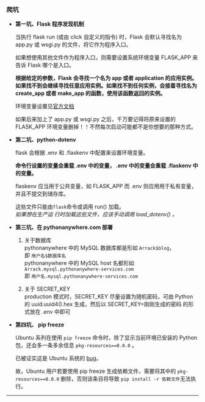 ### 爬坑
- **第一坑、Flask 程序发现机制**

    当执行 flask run (或由 click 自定义的指令) 时，Flask 会默认寻找名为 app.py 或 wsgi.py 的文件，将它作为程序入口。  

    如果想使用其他文件作为程序入口，则需要设置系统环境变量 FLASK_APP 来告诉 Flask 哪个是入口。  

    **根据给定的参数，Flask 会寻找一个名为 app 或者 application 的应用实例。 如果找不到会继续寻找任意应用实例。如果找不到任何实例，会接着寻找名为 create_app 或者 make_app 的函数，使用该函数返回的实例。**  

    环境变量设置见[官方文档](https://dormousehole.readthedocs.io/en/latest/cli.html)  

    如果后来加上了 app.py 或 wsgi.py 之后，千万要记得将原来设置的 FLASK_APP 环境变量删掉！！不然每次启动可能都不是你想要的那种方式。  
  
- **第二坑、python-dotenv**

    flask 会根据 .env 和 .flaskenv 中配置来设置环境变量。  

    **命令行设置的变量会重载 .env 中的变量， .env 中的变量会重载 .flaskenv 中的变量。**  

    flaskenv 应当用于公共变量，如 FLASK_APP 而 .env 则应用用于私有变量，并且不提交到储存库。  

    这些文件只能由``flask``命令或调用 run() 加载。  
    *如果想在生产运 行时加载这些文件，应该手动调用 load_dotenv() 。*  

- **第三坑、在 pythonanywhere.com 部署**

    1. 关于数据库  
    pythonanywhere 中的 MySQL 数据库都是形如 ``Arrack$blog``，  
    即 ``用户名$数据库名``  
    pythonanywhere 中的 MySQL host 名都形如 ``Arrack.mysql.pythonanywhere-services.com``  
    即 ``用户名.mysql.pythonanywhere-services.com``
  
    2. 关于 SECRET_KEY  
    production 模式时，SECRET_KEY 尽量设置为随机密码，可由 Python 的 uuid.uuid4().hex 生成，然后以 SECRET_KEY=刚刚生成的密码 的形式放在 .env 中即可

- **第四坑、 pip freeze**

    Ubuntu 系列在使用 ``pip freeze`` 命令时，除了显示当前环境已安装的 Python 包，还会多一条多余信息 ``pkg-resources==0.0.0`` 。   

    已被证实这是 Ubuntu 系统的 [bug](https://bugs.launchpad.net/ubuntu/+source/python-pip/+bug/1635463)。  
  
    故，Ubuntu 用户若要使用 pip freeze 生成依赖文件，需要将其中的 ``pkg-resources==0.0.0`` 删除，否则该条目将导致 ``pip install -r 依赖文件``无法执行。

---